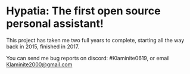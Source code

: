 # Hypatia: The first open source personal assistant!

This project has taken me two full years to complete, starting all the way back in 2015, finished in 2017. 

You can send me bug reports on discord: #Klaminite0619, or email Klaminite2000@gmail.com

